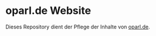 oparl.de Website
================

Dieses Repository dient der Pflege der Inhalte von [oparl.de](http://oparl.de/).
